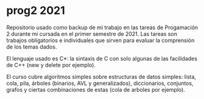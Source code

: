 # prog2 2021

Repositorio usado como backup de mi trabajo en las tareas de Progamación 2 durante mi cursada en el primer semestre de 2021. Las tareas son trabajos obligatorios e individuales que sirven para evaluar la comprensión de los temas dados. 

El lenguaje usado es C*: la sintaxis de C con solo algunas de las facilidades de C++ (new y delete por ejemplo).

El curso cubre algoritmos simples sobre estructuras de datos simples: lista, cola, pila, árboles (binarios, AVL y generalizados), diccionarios, conjuntos, grafos y ciertas combinaciones de estas (cola de arboles por ejemplo).
